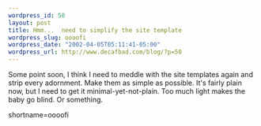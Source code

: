 ```yaml
--- 
wordpress_id: 50
layout: post
title: Hmm...  need to simplify the site template
wordpress_slug: oooofi
wordpress_date: "2002-04-05T05:11:41-05:00"
wordpress_url: http://www.decafbad.com/blog/?p=50
---
```

<p>Some point soon, I think I need to meddle with the site templates again and strip every adornment.  Make them as simple as possible.  It's fairly plain now, but I need to get it minimal-yet-not-plain.  Too much light makes the baby go blind.  Or something.</p>
<!--more-->
shortname=oooofi
